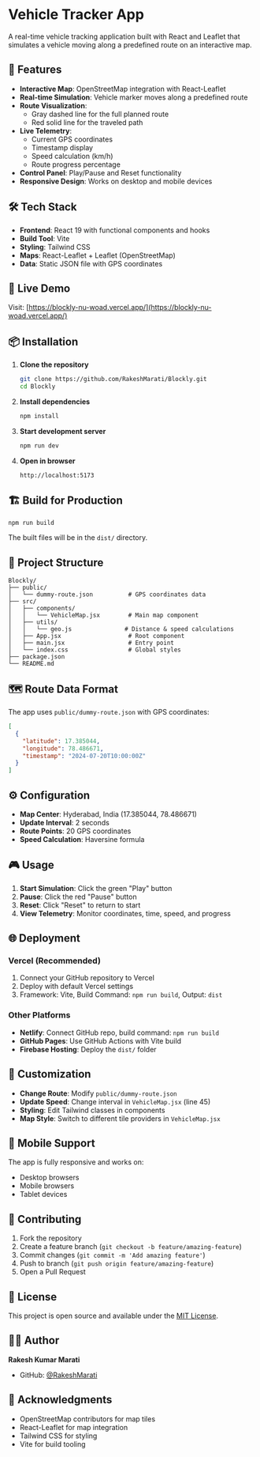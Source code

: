 # Vehicle Tracker App

A real-time vehicle tracking application built with React and Leaflet that simulates a vehicle moving along a predefined route on an interactive map.

## 🚗 Features

- **Interactive Map**: OpenStreetMap integration with React-Leaflet
- **Real-time Simulation**: Vehicle marker moves along a predefined route
- **Route Visualization**: 
  - Gray dashed line for the full planned route
  - Red solid line for the traveled path
- **Live Telemetry**: 
  - Current GPS coordinates
  - Timestamp display
  - Speed calculation (km/h)
  - Route progress percentage
- **Control Panel**: Play/Pause and Reset functionality
- **Responsive Design**: Works on desktop and mobile devices

## 🛠️ Tech Stack

- **Frontend**: React 19 with functional components and hooks
- **Build Tool**: Vite
- **Styling**: Tailwind CSS
- **Maps**: React-Leaflet + Leaflet (OpenStreetMap)
- **Data**: Static JSON file with GPS coordinates

## 🚀 Live Demo

Visit: [https://blockly-nu-woad.vercel.app/](https://blockly-nu-woad.vercel.app/)

## 📦 Installation

1. **Clone the repository**
   ```bash
   git clone https://github.com/RakeshMarati/Blockly.git
   cd Blockly
   ```

2. **Install dependencies**
   ```bash
   npm install
   ```

3. **Start development server**
   ```bash
   npm run dev
   ```

4. **Open in browser**
   ```
   http://localhost:5173
   ```

## 🏗️ Build for Production

```bash
npm run build
```

The built files will be in the `dist/` directory.

## 📁 Project Structure

```
Blockly/
├── public/
│   └── dummy-route.json          # GPS coordinates data
├── src/
│   ├── components/
│   │   └── VehicleMap.jsx        # Main map component
│   ├── utils/
│   │   └── geo.js               # Distance & speed calculations
│   ├── App.jsx                   # Root component
│   ├── main.jsx                  # Entry point
│   └── index.css                 # Global styles
├── package.json
└── README.md
```

## 🗺️ Route Data Format

The app uses `public/dummy-route.json` with GPS coordinates:

```json
[
  {
    "latitude": 17.385044,
    "longitude": 78.486671,
    "timestamp": "2024-07-20T10:00:00Z"
  }
]
```

## ⚙️ Configuration

- **Map Center**: Hyderabad, India (17.385044, 78.486671)
- **Update Interval**: 2 seconds
- **Route Points**: 20 GPS coordinates
- **Speed Calculation**: Haversine formula

## 🎮 Usage

1. **Start Simulation**: Click the green "Play" button
2. **Pause**: Click the red "Pause" button
3. **Reset**: Click "Reset" to return to start
4. **View Telemetry**: Monitor coordinates, time, speed, and progress

## 🌐 Deployment

### Vercel (Recommended)
1. Connect your GitHub repository to Vercel
2. Deploy with default Vercel settings
3. Framework: Vite, Build Command: `npm run build`, Output: `dist`

### Other Platforms
- **Netlify**: Connect GitHub repo, build command: `npm run build`
- **GitHub Pages**: Use GitHub Actions with Vite build
- **Firebase Hosting**: Deploy the `dist/` folder

## 🔧 Customization

- **Change Route**: Modify `public/dummy-route.json`
- **Update Speed**: Change interval in `VehicleMap.jsx` (line 45)
- **Styling**: Edit Tailwind classes in components
- **Map Style**: Switch to different tile providers in `VehicleMap.jsx`

## 📱 Mobile Support

The app is fully responsive and works on:
- Desktop browsers
- Mobile browsers
- Tablet devices

## 🤝 Contributing

1. Fork the repository
2. Create a feature branch (`git checkout -b feature/amazing-feature`)
3. Commit changes (`git commit -m 'Add amazing feature'`)
4. Push to branch (`git push origin feature/amazing-feature`)
5. Open a Pull Request

## 📄 License

This project is open source and available under the [MIT License](LICENSE).

## 👨‍💻 Author

**Rakesh Kumar Marati**
- GitHub: [@RakeshMarati](https://github.com/RakeshMarati)

## 🙏 Acknowledgments

- OpenStreetMap contributors for map tiles
- React-Leaflet for map integration
- Tailwind CSS for styling
- Vite for build tooling
